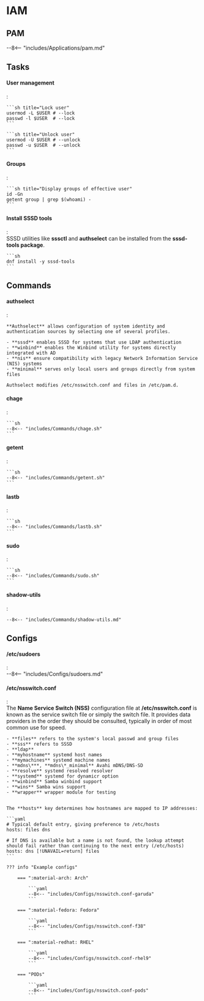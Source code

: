# IAM

## PAM

--8<-- "includes/Applications/pam.md"



## Tasks

#### User management
:   

    ```sh title="Lock user"
    usermod -L $USER # --lock
    passwd -l $USER  # --lock
    ```

    ```sh title="Unlock user"
    usermod -U $USER # --unlock
    passwd -u $USER  # --unlock
    ```

#### Groups
:   

    ```sh title="Display groups of effective user"
    id -Gn
    getent group | grep $(whoami) -
    ```


#### Install SSSD tools
:   
    SSSD utilities like **sssctl** and **authselect** can be installed from the **sssd-tools package**.

    ```sh
    dnf install -y sssd-tools
    ```

## Commands

#### authselect
:   
    
    **Authselect** allows configuration of system identity and authentication sources by selecting one of several profiles.

    - **sssd** enables SSSD for systems that use LDAP authentication
    - **winbind** enables the Winbind utility for systems directly integrated with AD
    - **nis** ensure compatibility with legacy Network Information Service (NIS) systems
    - **minimal** serves only local users and groups directly from system files

    Authselect modifies /etc/nsswitch.conf and files in /etc/pam.d.

#### chage
:   

    ```sh
    --8<-- "includes/Commands/chage.sh"
    ```

#### getent
:   

    ```sh
    --8<-- "includes/Commands/getent.sh"
    ```

#### lastb
:   

    ```sh
    --8<-- "includes/Commands/lastb.sh"
    ```

#### sudo
:   

    ```sh
    --8<-- "includes/Commands/sudo.sh"
    ```

#### shadow-utils
:   

    --8<-- "includes/Commands/shadow-utils.md"


## Configs

#### /etc/sudoers
:   
    --8<-- "includes/Configs/sudoers.md"

#### /etc/nsswitch.conf
:   
    The **Name Service Switch (NSS)** configuration file at **/etc/nsswitch.conf** is known as the service switch file or simply the switch file. 
    It provides data providers in the order they should be consulted, typically in order of most common use for speed.

    - **files** refers to the system's local passwd and group files
    - **sss** refers to SSSD
    - **ldap**
    - **myhostname** systemd host names
    - **mymachines** systemd machine names
    - **mdns\***, **mdns\*_minimal** Avahi mDNS/DNS-SD
    - **resolve** systemd resolved resolver
    - **systemd** systemd for dynamicr option
    - **winbind** Samba winbind support
    - **wins** Samba wins support
    - **wrapper** wrapper module for testing


    The **hosts** key determines how hostnames are mapped to IP addresses:

    ```yaml
    # Typical default entry, giving preference to /etc/hosts
    hosts: files dns

    # If DNS is available but a name is not found, the lookup attempt should fail rather than continuing to the next entry (/etc/hosts)
    hosts: dns [!UNAVAIL=return] files
    ```

    ??? info "Example configs"

        === ":material-arch: Arch"

            ```yaml
            --8<-- "includes/Configs/nsswitch.conf-garuda"
            ```
        
        === ":material-fedora: Fedora"

            ```yaml
            --8<-- "includes/Configs/nsswitch.conf-f38"
            ```
        
        === ":material-redhat: RHEL"

            ```yaml
            --8<-- "includes/Configs/nsswitch.conf-rhel9"
            ```
        
        === "PODs"

            ```yaml
            --8<-- "includes/Configs/nsswitch.conf-pods"
            ```
